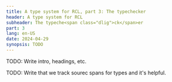 ```yaml
---
title: A type system for RCL, part 3: The typechecker
header: A type system for RCL
subheader: The typeche<span class="dlig">ck</span>er
part: 3
lang: en-US
date: 2024-04-29
synopsis: TODO
---
```


TODO: Write intro, headings, etc.

TODO: Write that we track sourec spans for types and it's helpful.
